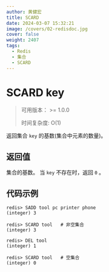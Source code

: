 ```yaml
---
author: 黄健宏
title: SCARD
date: 2024-03-07 15:32:21
image: /covers/02-redisdoc.jpg
cover: false
weight: 2407
tags:
  - Redis
  - 集合
  - SCARD
---
```


# SCARD key

> 可用版本： >= 1.0.0
> 
> 时间复杂度: O(1)

返回集合 `key` 的基数(集合中元素的数量)。

## 返回值

集合的基数。 当 `key` 不存在时，返回 `0` 。

## 代码示例

```shell
redis> SADD tool pc printer phone
(integer) 3

redis> SCARD tool   # 非空集合
(integer) 3

redis> DEL tool
(integer) 1

redis> SCARD tool   # 空集合
(integer) 0
```